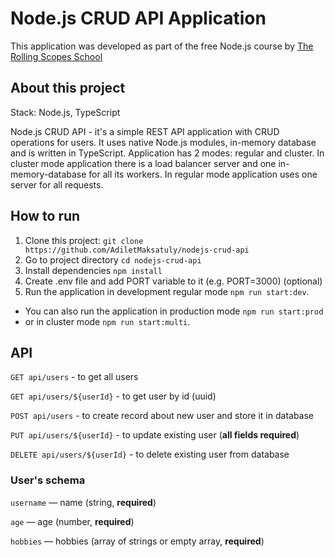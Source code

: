 # Node.js CRUD API Application

This application was developed as part of the free Node.js course by [The Rolling Scopes School](https://rs.school/)

## About this project
Stack: Node.js, TypeScript

Node.js CRUD API - it's a simple REST API application with CRUD operations for users. 
It uses native Node.js modules, in-memory database and is written in TypeScript. 
Application has 2 modes: regular and cluster. 
In cluster mode application there is a load balancer server and one in-memory-database for all its workers. 
In regular mode application uses one server for all requests.

## How to run
1) Clone this project: `git clone https://github.com/AdiletMaksatuly/nodejs-crud-api`
2) Go to project directory `cd nodejs-crud-api`
3) Install dependencies `npm install`
4) Create .env file and add PORT variable to it (e.g. PORT=3000) (optional)
5) Run the application in development regular mode 
`npm run start:dev`.

- You can also run the application in production mode `npm run start:prod` 
- or in cluster mode `npm run start:multi`.


## API

`GET api/users` - to get all users

`GET api/users/${userId}` - to get user by id (uuid)

`POST api/users` - to create record about new user and store it in database

`PUT api/users/${userId}` - to update existing user (**all fields required**)

`DELETE api/users/${userId}` - to delete existing user from database

### User's schema

`username` — name (string, **required**)

`age` — age (number, **required**)

`hobbies` — hobbies (array of strings or empty array, **required**)